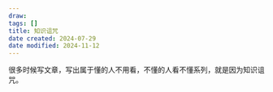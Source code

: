 ```yaml
---
draw:
tags: []
title: 知识诅咒
date created: 2024-07-29
date modified: 2024-11-12
---
```


很多时候写文章，写出属于懂的人不用看，不懂的人看不懂系列，就是因为知识诅咒。
